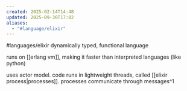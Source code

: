 ```yaml
---
created: 2025-02-14T14:48
updated: 2025-09-30T17:02
aliases:
  - "#language/elixir"
---
```

#languages/elixir 
dynamically typed, functional language

runs on [[erlang vm]], making it faster than interpreted languages (like python)

uses actor model. code runs in lightweight threads, called [[elixir process|processes]]. processes communicate through messages^1

[^1]: [Unleashing Concurrency in Elixir: Master Processes and Messaging - YouTube](https://www.youtube.com/watch?v=rjBTRKBodBc)
